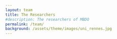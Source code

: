 ```yaml
---
layout: team
title: The Researchers
#description: The researchers of MBDO
permalink: /team/
background: /assets/theme/images/uni_rennes.jpg
---
```

